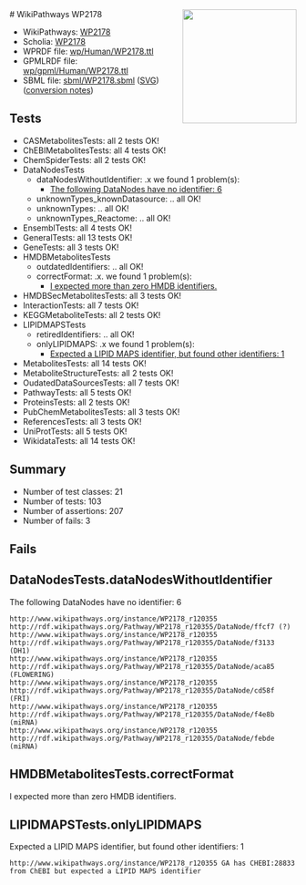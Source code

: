 <img style="float: right; width: 200px" src="../logo.png" />
# WikiPathways WP2178

* WikiPathways: [WP2178](https://identifiers.org/wikipathways:WP2178)
* Scholia: [WP2178](https://scholia.toolforge.org/wikipathways/WP2178)
* WPRDF file: [wp/Human/WP2178.ttl](../wp/Human/WP2178.ttl)
* GPMLRDF file: [wp/gpml/Human/WP2178.ttl](../wp/gpml/Human/WP2178.ttl)
* SBML file: [sbml/WP2178.sbml](../sbml/WP2178.sbml) ([SVG](../sbml/WP2178.svg)) ([conversion notes](../sbml/WP2178.txt))

## Tests
* CASMetabolitesTests: all 2 tests OK!
* ChEBIMetabolitesTests: all 4 tests OK!
* ChemSpiderTests: all 2 tests OK!
* DataNodesTests
    * dataNodesWithoutIdentifier: .x we found 1 problem(s):
        * [The following DataNodes have no identifier: 6](#d2d32fa5)
    * unknownTypes_knownDatasource: .. all OK!
    * unknownTypes: .. all OK!
    * unknownTypes_Reactome: .. all OK!
* EnsemblTests: all 4 tests OK!
* GeneralTests: all 13 tests OK!
* GeneTests: all 3 tests OK!
* HMDBMetabolitesTests
    * outdatedIdentifiers: .. all OK!
    * correctFormat: .x. we found 1 problem(s):
        * [I expected more than zero HMDB identifiers.](#ad154c1e)
* HMDBSecMetabolitesTests: all 3 tests OK!
* InteractionTests: all 7 tests OK!
* KEGGMetaboliteTests: all 2 tests OK!
* LIPIDMAPSTests
    * retiredIdentifiers: .. all OK!
    * onlyLIPIDMAPS: .x we found 1 problem(s):
        * [Expected a LIPID MAPS identifier, but found other identifiers: 1](#48cc60b8)
* MetabolitesTests: all 14 tests OK!
* MetaboliteStructureTests: all 2 tests OK!
* OudatedDataSourcesTests: all 7 tests OK!
* PathwayTests: all 5 tests OK!
* ProteinsTests: all 2 tests OK!
* PubChemMetabolitesTests: all 3 tests OK!
* ReferencesTests: all 3 tests OK!
* UniProtTests: all 5 tests OK!
* WikidataTests: all 14 tests OK!


## Summary

* Number of test classes: 21
* Number of tests: 103
* Number of assertions: 207
* Number of fails: 3

## Fails

<a name="d2d32fa5" />

## DataNodesTests.dataNodesWithoutIdentifier

The following DataNodes have no identifier: 6
```
http://www.wikipathways.org/instance/WP2178_r120355 http://rdf.wikipathways.org/Pathway/WP2178_r120355/DataNode/ffcf7 (?)
http://www.wikipathways.org/instance/WP2178_r120355 http://rdf.wikipathways.org/Pathway/WP2178_r120355/DataNode/f3133 (DH1)
http://www.wikipathways.org/instance/WP2178_r120355 http://rdf.wikipathways.org/Pathway/WP2178_r120355/DataNode/aca85 (FLOWERING)
http://www.wikipathways.org/instance/WP2178_r120355 http://rdf.wikipathways.org/Pathway/WP2178_r120355/DataNode/cd58f (FRI)
http://www.wikipathways.org/instance/WP2178_r120355 http://rdf.wikipathways.org/Pathway/WP2178_r120355/DataNode/f4e8b (miRNA)
http://www.wikipathways.org/instance/WP2178_r120355 http://rdf.wikipathways.org/Pathway/WP2178_r120355/DataNode/febde (miRNA)
```

<a name="ad154c1e" />

## HMDBMetabolitesTests.correctFormat

I expected more than zero HMDB identifiers.
<a name="48cc60b8" />

## LIPIDMAPSTests.onlyLIPIDMAPS

Expected a LIPID MAPS identifier, but found other identifiers: 1
```
http://www.wikipathways.org/instance/WP2178_r120355 GA has CHEBI:28833 from ChEBI but expected a LIPID MAPS identifier
```

